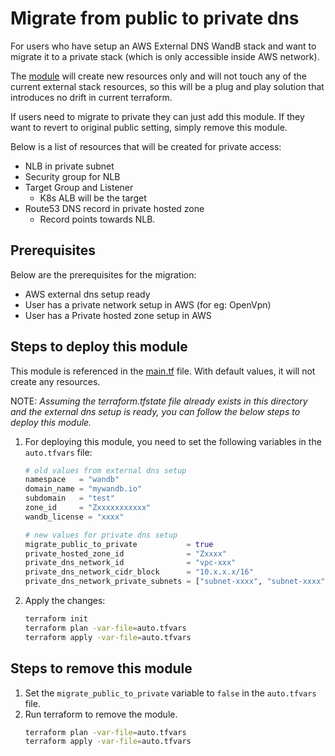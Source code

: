 # Migrate from public to private dns

For users who have setup an AWS External DNS WandB stack and want to migrate it to a private stack (which is only accessible inside AWS network).

The [module](../../modules/migrate-public-to-private) will create new resources only and will not touch any of the current external stack resources, so this will be a plug and play solution that introduces no drift in current terraform.

If users need to migrate to private they can just add this module. If they want to revert to original public setting, simply remove this module.

Below is a list of resources that will be created for private access:

- NLB in private subnet
- Security group for NLB
- Target Group and Listener
    - K8s ALB will be the target
- Route53 DNS record in private hosted zone
    - Record points towards NLB.

## Prerequisites

Below are the prerequisites for the migration:

- AWS external dns setup ready
- User has a private network setup in AWS (for eg: OpenVpn)
- User has a Private hosted zone setup in AWS

## Steps to deploy this module

This module is referenced in the [main.tf](./main.tf) file. With default values, it will not create any resources.

NOTE: *Assuming the terraform.tfstate file already exists in this directory and the external dns setup is ready, you can follow the below steps to deploy this module.*

1. For deploying this module, you need to set the following variables in the `auto.tfvars` file:

    ```terraform
    # old values from external dns setup
    namespace   = "wandb"
    domain_name = "mywandb.io"
    subdomain   = "test"
    zone_id     = "Zxxxxxxxxxxx"
    wandb_license = "xxxx"

    # new values for private dns setup
    migrate_public_to_private           = true
    private_hosted_zone_id              = "Zxxxx"
    private_dns_network_id              = "vpc-xxx"
    private_dns_network_cidr_block      = "10.x.x.x/16"
    private_dns_network_private_subnets = ["subnet-xxxx", "subnet-xxxx"]
    ```

2. Apply the changes:

    ```bash
    terraform init
    terraform plan -var-file=auto.tfvars
    terraform apply -var-file=auto.tfvars
    ```


## Steps to remove this module

1. Set the `migrate_public_to_private` variable to `false` in the `auto.tfvars` file.
2. Run terraform to remove the module.
    ```bash
    terraform plan -var-file=auto.tfvars
    terraform apply -var-file=auto.tfvars
    ```
